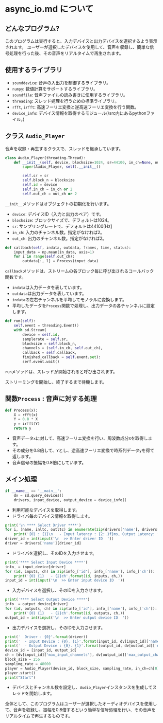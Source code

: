 # async_io.md について

## どんなプログラム?

このプログラムは実行すると、入力デバイスと出力デバイスを選択するよう表示されます。
ユーザーが選択したデバイスを使用して、音声を収録し、簡単な信号処理を行った後、その音声をリアルタイムで再生されます。

## 使用するライブラリ

- `sounddevice`: 音声の入出力を制御するライブラリ。
- `numpy`: 数値計算をサポートするライブラリ。
- `soundfile`: 音声ファイルの読み書きに使用するライブラリ。
- `threading`: スレッド処理を行うための標準ライブラリ。
- `rfft`, `irfft`: 高速フーリエ変換と逆高速フーリエ変換を行う関数。
- `device_info`: デバイス情報を取得するモジュール(/src内にあるpythonファイル。)

## クラス `Audio_Player`

音声を収録・再生するクラスで、スレッドを継承しています。

```python
class Audio_Player(threading.Thread):
    def __init__(self, device, blocksize=1024, sr=44100, in_ch=None, out_ch=None):
        super(Audio_Player, self).__init__()

        self.sr = sr
        self.block_n = blocksize
        self.id = device
        self.in_ch = in_ch or 2
        self.out_ch = out_ch or 2
```

`__init__`メソッドはオブジェクトの初期化を行います。

- `device`: デバイスID（入力と出力のペア）です。
- `blocksize`: ブロックサイズで、デフォルトは1024。
- `sr`: サンプリングレートで、デフォルトは44100[Hz]
- `in_ch`: 入力のチャンネル数。指定がなければ2。
- `out_ch`: 出力のチャンネル数。指定がなければ2。

```python
def callback(self, indata, outdata, frames, time, status):
    input_data = np.mean(in_data, axis=1)
    for i in range(self.out_ch):
        outdata[:, l] = Process(input_data)
```

`callback`メソッドは、ストリームの各ブロック毎に呼び出されるコールバック関数です。

- `indata`は入力データを表しています。
- `outdata`は出力データを表しています。
- `indata`の左右チャンネルを平均してモノラルに変換します。
- 平均したデータを`Process`関数で処理し、出力データの各チャンネルに設定します。

```python
def run(self):
    self.event = threading.Event()
    with sd.Stream(
        device = self.id,
        samplerate = self.sr,
        blocksize = self.block_n,
        channels = (self.in_ch, self.out_ch),
        callback = self.callback,
        finished_callback = self.event.set):
        serf.event.wait()
```
`run`メソッドは、スレッドが開始されると呼び出されます。

ストリーミングを開始し、終了するまで待機します。

## 関数`Process` : 音声に対する処理

```python
def Process(x):
    X = rfft(x)
    Y = 0.8 * X
    y = irfft(Y)
    return y
```

- 音声データ`x`に対して、高速フーリエ変換を行い、周波数成分`X`を取得します。
- その成分を0.8倍して、`Y`とし、逆高速フーリエ変換で時系列データ`y`を得て返します。
- 音声信号の振幅を0.8倍にしています。

## メイン処理

```python
if __name__ == '__main__':
    dv = sd.query_devices()
    drivers, input_device, output_device = device_info()
```

- 利用可能なデバイスを取得します。
- ドライバ毎のデバイス情報を取得します。

```python
print('\n **** Select Driver ****')
for i, (name, inltc, outltc) in enumerate(zip(drivers['name'], drivers["in_latency"], drivers["out_latency"])):
    print('{0} : {1}\n   - Input latency : {2:.1f}ms, Output Latency: {3:.1f}ms'.format(i, name, inltc*1000, outltc*1000))
driver_id = int(input('\n  >> Enter driver ID  '))
driver = drivers['name'][driver_id]
```

- ドライバを選択し、そのIDを入力させます。

```python
print('**** Select Input Device ****')
info_ = input_device[driver]
for (id, inputs, ch) in zip(info_['id'], info_['name'], info_['ch']):
    print('{0} {1}   - {2}ch'.format(id, inputs, ch,))
input_id = int(input('\n  >> Enter input device ID  '))
```

- 入力デバイスを選択し、そのIDを入力させます。

```python
print('**** Select Output Device ****')
info_ = output_device[driver]
for (id, outputs, ch) in zip(info_['id'], info_['name'], info_['ch']):
    print('{0} {1}   - {2}ch'.format(id, outputs, ch,))
output_id = int(input('\n  >> Enter output device ID  '))
```

- 出力デバイスを選択し、そのIDを入力させます。

```python
print('  Driver : {0}'.format(driver))
print('  - Input Device : {0}. {1}'.format(input_id, dv[input_id]['name']))
print('  - Output Device : {0}. {1}'.format(output_id, dv[output_id]['name']))
device_id = [input_id, output_id]
ch = [dv[input_id]['max_input_channels'], dv[output_id]['max_output_channels']]
block_size = 256
sampling_rate = 48000
player = Audio_Player(device_id, block_size, sampling_rate, in_ch=ch[0], out_ch=ch[1])
player.start()
print("Start")
```

- デバイスとチャンネル数を設定し、`Audio_Player`インスタンスを生成してスレッドを開始します。

全体として、このプログラムはユーザーが選択したオーディオデバイスを使用して、音声を収録し、振幅を0.8倍するという簡単な信号処理を行い、その音声をリアルタイムで再生するものです。
